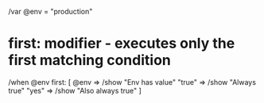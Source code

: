 /var @env = "production"

# first: modifier - executes only the first matching condition
/when @env first: [
  @env => /show "Env has value"
  "true" => /show "Always true"
  "yes" => /show "Also always true"
]